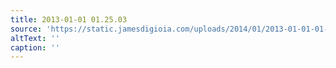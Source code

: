 ```yaml
---
title: 2013-01-01 01.25.03
source: 'https://static.jamesdigioia.com/uploads/2014/01/2013-01-01-01-25-03-scaled.jpg'
altText: ''
caption: ''
---
```


